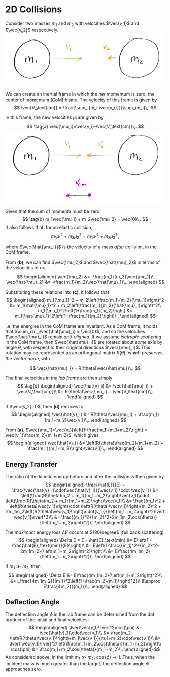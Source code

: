2D Collisions
=============
Consider two masses $m_1$ and $m_2$ with velocities $\vec{v_1}$ and $\vec{v_2}$ respectively.
![Lab frame.](images/lab_frame.png)

We can create an inertial frame in which the _net_ momentum is zero, the center of momentum (CoM) frame. The velocity of this frame is given by 
$$
\vec{V_\text{cm}} = \frac{\sum_i{m_i \vec{v_i}}}{\sum_im_i}\,.
$$

In this frame, the new velocities $\mu_i$ are given by 
$$
\tag{a}
\vec{\mu_i}=\vec{v_i}-\vec{V_\text{cm}}\,.
$$
![CoM frame.](images/com_frame.png)

Given that the sum of momenta must be zero, 
$$
    \tag{b}
    m_1\vec{\mu_1} + m_2\vec{\mu_2} = \vec{0}\,.
$$
It also follows that, for an elastic collision,
$$
    \tag{c}
    m_1{\mu_1}^2 + m_2{\mu_2}^2 = m_1{\hat{\mu}_1}^2 + m_2{\hat{\mu}_2}^2\,,
$$

where $\vec{\hat{\mu_i}}$ is the velocity of a mass _after_ collision, in the CoM frame.

From **(b)**, we can find $\vec{\mu_2}$ and $\vec{\hat{\mu}_2}$ in terms of the velocities of $m_1$
$$
\begin{aligned}
\vec{\mu_2} &= -\frac{m_1}{m_2}\vec{\mu_1}\\
\vec{\hat{\mu}_2} &= -\frac{m_1}{m_2}\vec{\hat{\mu}_1}\,.
\end{aligned}
$$

Substituting these relations into **(c)**, it follows that
$$
\begin{aligned}
m_1{\mu_1}^2 + m_2\left(\frac{m_1}{m_2}{\mu_1}\right)^2 &= m_1{\hat{\mu}_1}^2 + m_2\left(\frac{m_1}{m_2}{\hat{\mu}_1}\right)^2\\
m_1{\mu_1}^2\left(1+\frac{m_1}{m_2}\right) &= m_1{\hat{\mu}_1}^2\left(1+\frac{m_1}{m_2}\right)\,,
\end{aligned}
$$

i.e. the energies in the CoM frame are invariant. As a CoM frame, it holds that $\sum_i m_i\vec{\hat{\mu}_i} = \vec{0}$, and so the velocities $\vec{\hat{\mu}_i}$ remain _anti-aligned_. If we assume _isotropic scattering_ in the CoM frame, then $\vec{\hat{\mu}_i}$ are rotated about _some_ axis by angle $\theta$, with respect to their original directions $\vec{{\mu}_i}$. This rotation may be represented as an orthogonal matrix $R(\theta)$, which _preserves the vector norm_, with
<!-- TODO: link to Orthogonal matrix properties -->
$$
\vec{\hat{\mu}_i} = R(\theta)\vec{\hat{\mu}}\,.
$$

The final velocities _in the lab frame_ are then simply
$$
\tag{d}
\begin{aligned}
\vec{\hat{v}_i} &= \vec{\hat{\mu}_i} + \vec{V_\text{cm}}\\
&= R(\theta)\vec{\mu_i} + \vec{V_\text{cm}}\,.
\end{aligned}
$$

If $\vec{v_2}=0$, then **(d)** reduces to 
$$
\begin{aligned}
\vec{\hat{v}_i} &= R(\theta)\vec{\mu_i} + \frac{m_1}{m_1+m_2}\vec{v_1}\,.
\end{aligned}
$$

From **(a)**, $\vec{\mu_1}=\vec{v_1}\left(1-\frac{m_1}{m_1+m_2}\right) = \vec{v_1}\frac{m_2}{m_1+m_2}$, which gives
$$
\begin{aligned}
\vec{\hat{v}_i} &= \left(R(\theta)\frac{m_2}{m_1+m_2} + \frac{m_1}{m_1+m_2}\right)\vec{v_1}\,.
\end{aligned}
$$

Energy Transfer
---------------
The ratio of the kinetic energy before and after the collision is then given by 
$$
\begin{aligned}
\frac{\hat{E}}{E} = \frac{\vec{\hat{v}_i}\cdot\vec{\hat{v}_i}}{\vec{v_1} \cdot \vec{v_1}} 
&= \left(\frac{R(\theta)m_2 + m_1}{m_1+m_2}\right)\vec{v_1}\cdot \left(\frac{R(\theta)m_2 + m_1}{m_1+m_2}\right)\vec{v_1}\\
&= \frac{{m_1}^2 + \left(R(\theta)\vec{v_1}\right)\cdot \left(R(\theta)\vec{v_1}\right){m_2}^2 + 2m_1m_2\left(R(\theta)\vec{v_1}\right)\cdot{v_1}}{\left(m_1+m_2\right)^2\lvert \vec{v_1}\rvert^2}\\
&= \frac{{m_1}^2+{m_2}^2+2m_1m_2\cos(\theta)}{\left(m_1+m_2\right)^2}\,.
\end{aligned}
$$

The _maximum_ energy loss $\Delta E$ occurs at $180\degree$ (full back scattering)
$$
\begin{aligned}
\Delta E = E - \hat{E}_\text{min} 
&= E\left(1 - \frac{\hat{E}_\text{min}}{E}\right)\\
&= E\left(1-\frac{{m_1}^2+{m_2}^2-2m_1m_2}{\left(m_1+m_2\right)^2}\right)\\
&= E\frac{4m_1m_2}{\left(m_1+m_2\right)^2}\,.
\end{aligned}
$$

If $m_1\gg m_2$, then
$$
\begin{aligned}
\Delta E 
&=  E\frac{4m_1m_2}{\left(m_1+m_2\right)^2}\\
&= E\frac{4m_1m_2}{{m_1}^2\left(1+\frac{m_2}{m_1}\right)^2}\\
&\approx E\frac{4m_2}{{m_1}}\,.
\end{aligned}
$$

Deflection Angle
----------------
The deflection angle $\phi$ in the lab frame can be determined from the dot product of the initial and final velocities:
$$
\begin{aligned}
\lvert\vec{v_1}\rvert^2\cos(\phi) &= \vec{\hat{v}_1}\cdot\vec{v_1}\\
&= \frac{m_2 \left(R(\theta)\vec{v_1}\right)+m_1\vec{v_1}}{m_1+m_2}\cdot\vec{v_1}\\
&= \lvert \vec{v_1}\rvert^2\left(\frac{m_1+m_2\cos(\theta)}{m_1+m_2}\right)\\
\cos(\phi) &= \frac{m_1+m_2\cos(\theta)}{m_1+m_2}\,.
\end{aligned}
$$
As considered above, in the limit $m_1\gg m_2$, $\cos(\phi)\rightarrow 1$. Thus, when the incident mass is much greater than the target, the deflection angle $\phi$ approaches zero.